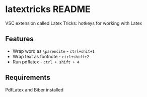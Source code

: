 # latextricks README

VSC extension called Latex Tricks: hotkeys for working with Latex

## Features

- Wrap word as `\parencite` - `ctrl+shit+1`
- Wrap text as footnote - `ctrl+shift+2`
- Run pdflatex - `ctrl + shift + 4`

## Requirements

PdfLatex and Biber installed
